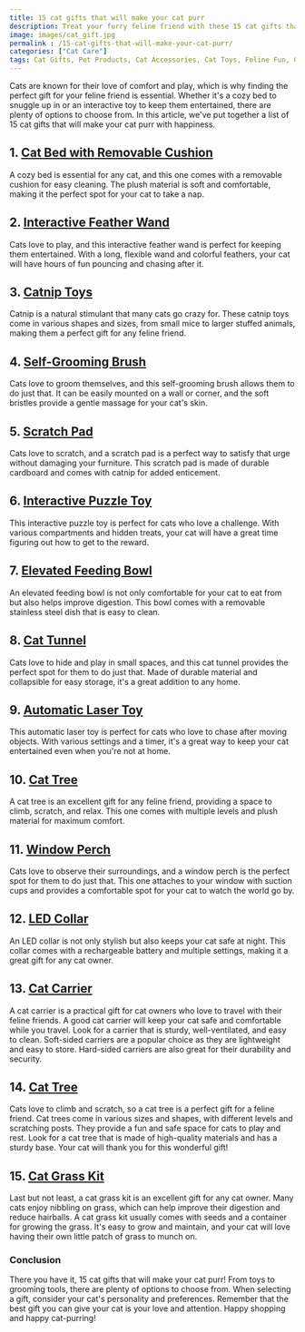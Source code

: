 ```yaml
---
title: 15 cat gifts that will make your cat purr
description: Treat your furry feline friend with these 15 cat gifts that are guaranteed to make them purr with delight. From cozy beds to interactive toys, we have everything you need to spoil your beloved cat.
image: images/cat_gift.jpg
permalink : /15-cat-gifts-that-will-make-your-cat-purr/
categories: ["Cat Care"]
tags: Cat Gifts, Pet Products, Cat Accessories, Cat Toys, Feline Fun, Cat Care, Pet Lovers, Gift Ideas, Cat Owners, Purring Cats, Cat Supplies, Animal Gifts, Pet Enthusiasts, Cat Comfort, Happy Cats
---
```


Cats are known for their love of comfort and play, which is why finding the perfect gift for your feline friend is essential. Whether it's a cozy bed to snuggle up in or an interactive toy to keep them entertained, there are plenty of options to choose from. In this article, we've put together a list of 15 cat gifts that will make your cat purr with happiness.

## 1. [Cat Bed with Removable Cushion](https://amzn.to/4dBGW5O)


A cozy bed is essential for any cat, and this one comes with a removable cushion for easy cleaning. The plush material is soft and comfortable, making it the perfect spot for your cat to take a nap.

## 2. [Interactive Feather Wand](https://amzn.to/4kvE7oT)


Cats love to play, and this interactive feather wand is perfect for keeping them entertained. With a long, flexible wand and colorful feathers, your cat will have hours of fun pouncing and chasing after it.

## 3. [Catnip Toys](https://amzn.to/4kco2F1)


Catnip is a natural stimulant that many cats go crazy for. These catnip toys come in various shapes and sizes, from small mice to larger stuffed animals, making them a perfect gift for any feline friend.

## 4. [Self-Grooming Brush](https://amzn.to/43mpcb7)


Cats love to groom themselves, and this self-grooming brush allows them to do just that. It can be easily mounted on a wall or corner, and the soft bristles provide a gentle massage for your cat's skin.

## 5. [Scratch Pad](https://amzn.to/4je7CKP)


Cats love to scratch, and a scratch pad is a perfect way to satisfy that urge without damaging your furniture. This scratch pad is made of durable cardboard and comes with catnip for added enticement.

## 6. [Interactive Puzzle Toy](https://amzn.to/43jQ1Lu)


This interactive puzzle toy is perfect for cats who love a challenge. With various compartments and hidden treats, your cat will have a great time figuring out how to get to the reward.

## 7. [Elevated Feeding Bowl](https://amzn.to/4k8tcl9)


An elevated feeding bowl is not only comfortable for your cat to eat from but also helps improve digestion. This bowl comes with a removable stainless steel dish that is easy to clean.

## 8. [Cat Tunnel](https://amzn.to/43yrlPK)


Cats love to hide and play in small spaces, and this cat tunnel provides the perfect spot for them to do just that. Made of durable material and collapsible for easy storage, it's a great addition to any home.

## 9. [Automatic Laser Toy](https://amzn.to/4kDHkmB)


This automatic laser toy is perfect for cats who love to chase after moving objects. With various settings and a timer, it's a great way to keep your cat entertained even when you're not at home.

## 10. [Cat Tree](https://amzn.to/4mvD8aa)


A cat tree is an excellent gift for any feline friend, providing a space to climb, scratch, and relax. This one comes with multiple levels and plush material for maximum comfort.

## 11. [Window Perch](https://amzn.to/4jh9Mt4)


Cats love to observe their surroundings, and a window perch is the perfect spot for them to do just that. This one attaches to your window with suction cups and provides a comfortable spot for your cat to watch the world go by.

## 12. [LED Collar](https://amzn.to/43KlSXe)


An LED collar is not only stylish but also keeps your cat safe at night. This collar comes with a rechargeable battery and multiple settings, making it a great gift for any cat owner.

## 13. [Cat Carrier](https://amzn.to/4jeTBMY)


A cat carrier is a practical gift for cat owners who love to travel with their feline friends. A good cat carrier will keep your cat safe and comfortable while you travel. Look for a carrier that is sturdy, well-ventilated, and easy to clean. Soft-sided carriers are a popular choice as they are lightweight and easy to store. Hard-sided carriers are also great for their durability and security.

## 14. [Cat Tree](https://amzn.to/4kt1389)


Cats love to climb and scratch, so a cat tree is a perfect gift for a feline friend. Cat trees come in various sizes and shapes, with different levels and scratching posts. They provide a fun and safe space for cats to play and rest. Look for a cat tree that is made of high-quality materials and has a sturdy base. Your cat will thank you for this wonderful gift!

## 15. [Cat Grass Kit](https://amzn.to/3F8R2hI)


Last but not least, a cat grass kit is an excellent gift for any cat owner. Many cats enjoy nibbling on grass, which can help improve their digestion and reduce hairballs. A cat grass kit usually comes with seeds and a container for growing the grass. It's easy to grow and maintain, and your cat will love having their own little patch of grass to munch on.

### Conclusion

There you have it, 15 cat gifts that will make your cat purr! From toys to grooming tools, there are plenty of options to choose from. When selecting a gift, consider your cat's personality and preferences. Remember that the best gift you can give your cat is your love and attention. Happy shopping and happy cat-purring!
